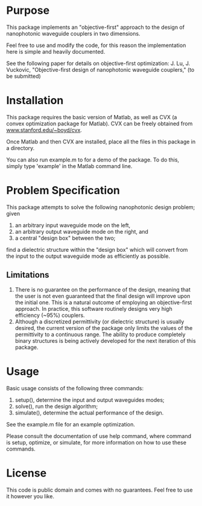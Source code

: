 Purpose
=======

This package implements an "objective-first" approach to
the design of nanophotonic waveguide couplers in two dimensions.

Feel free to use and modify the code, for this reason
the implementation here is simple and heavily documented.

See the following paper for details on objective-first optimization:
    J. Lu, J. Vuckovic, 
    "Objective-first design of nanophotonic waveguide couplers," 
    (to be submitted)


Installation
============

This package requires the basic version of Matlab,
as well as CVX (a convex optimization package for Matlab).
CVX can be freely obtained from www.stanford.edu/~boyd/cvx.

Once Matlab and then CVX are installed, 
place all the files in this package in a directory.

You can also run example.m to for a demo of the package.
To do this, simply type 'example' in the Matlab command line.


Problem Specification
=====================

This package attempts to solve the following nanophotonic design problem; given

1.  an arbitrary input waveguide mode on the left,
1.  an arbitrary output waveguide mode on the right, and
1.  a central "design box" between the two; 

find a dielectric structure within the "design box" which will convert from 
the input to the output waveguide mode as efficiently as possible.


Limitations
-----------

1.  There is no guarantee on the performance of the design, meaning that
    the user is not even guaranteed that the final design will improve upon
    the initial one.
    This is a natural outcome of employing an objective-first approach.
    In practice, this software routinely designs very high efficiency 
    (~95%) couplers.
1.  Although a discretized permittivity (or dielectric structure)
    is usually desired, the current version of the package only limits the
    values of the permittivity to a continuous range.
    The ability to produce completely binary structures is being actively
    developed for the next iteration of this package.


Usage
=====

Basic usage consists of the following three commands:

1.  setup(), determine the input and output waveguides modes;
1.  solve(), run the design algorithm;
1.  simulate(), determine the actual performance of the design.

See the example.m file for an example optimization.

Please consult the documentation of use help command, 
where command is setup, optimize, or simulate, 
for more information on how to use these commands.


License
=======

This code is public domain and comes with no guarantees. 
Feel free to use it however you like.

